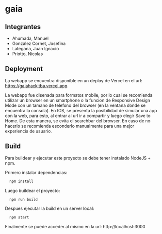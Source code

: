 # gaia

## Integrantes

- Ahumada, Manuel
- Gonzalez Cornet, Josefina
- Lategana, Juan Ignacio
- Priotto, Nicolas

## Deployment

La webapp se encuentra disponible en un deploy de Vercel en el url:
https://gaiahackitba.vercel.app

La webapp fue disenada para formatos mobile, por lo cual se recomienda utilizar un browser en un smartphone o la funcion de Responsive Design Mode con un tamano de telefono del browser (en la ventana donde se encuentra la consola). En IOS, se presenta la posibilidad de simular una app con la web, para esto, al entrar al url ir a compartir y luego elegir Save to Home. De esta manera, se evita el searchbar del browser. En caso de no hacerlo se recomienda esconderlo manualmente para una mejor experiencia de usuario.

## Build

Para buildear y ejecutar este proyecto se debe tener instalado NodeJS + npm.

Primero instalar dependencias:

```bash
  npm install
```

Luego buildear el proyecto:

```bash
  npm run build
```

Despues ejecutar la build en un server local:

```bash
  npm start
```

Finalmente se puede acceder al mismo en la url:
http://localhost:3000